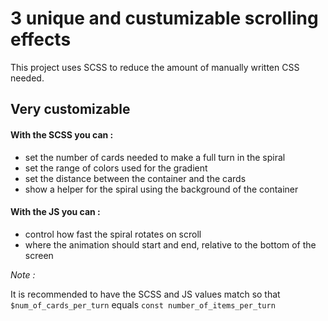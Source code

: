 # 3 unique and custumizable scrolling effects

This project uses SCSS to reduce the amount of manually written CSS needed.

## Very customizable

#### With the SCSS you can :

- set the number of cards needed to make a full turn in the spiral
- set the range of colors used for the gradient
- set the distance between the container and the cards
- show a helper for the spiral using the background of the container

#### With the JS you can :

- control how fast the spiral rotates on scroll
- where the animation should start and end, relative to the bottom of the screen

_Note :_

It is recommended to have the SCSS and JS values match so that `$num_of_cards_per_turn` equals `const number_of_items_per_turn`
